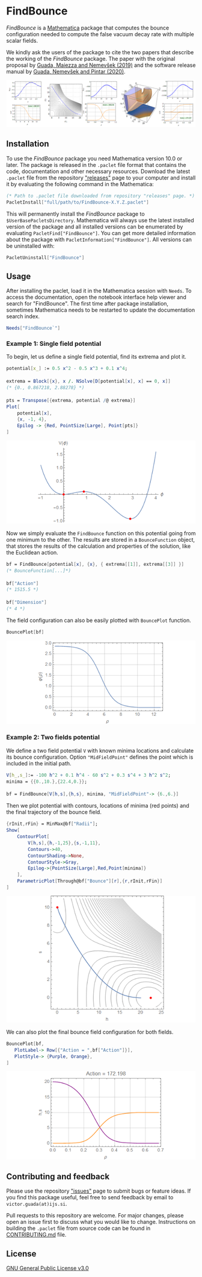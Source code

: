# FindBounce

_FindBounce_ is a [Mathematica](http://www.wolfram.com/mathematica/) package
that computes the bounce configuration needed to compute the false vacuum decay rate with multiple scalar fields.  

We kindly ask the users of the package to cite the two papers that describe the working of the _FindBounce_ package.
The paper with the original proposal by [Guada, Maiezza and Nemevšek (2019)](https://arxiv.org/abs/1803.02227)
and the software release manual by [Guada, Nemevšek and Pintar (2020)](https://arxiv.org/abs/2002.xxxxx).

![example1](Images/ExamplesBounces.png)

## Installation

To use the _FindBounce_ package you need Mathematica version 10.0 or later.
The package is released in the `.paclet` file format that contains the code, documentation and other necessary resources.
Download the latest `.paclet` file from the repository ["releases"](https://github.com/vguada/FindBounce/releases) page
to your computer and install it by evaluating the following command in the Mathematica:

```mathematica
(* Path to .paclet file downloaded from repository "releases" page. *)
PacletInstall["full/path/to/FindBounce-X.Y.Z.paclet"]
```

This will permanently install the _FindBounce_ package to `$UserBasePacletsDirectory`.
Mathematica will always use the latest installed version of the package and all installed versions
can be enumerated by evaluating `PacletFind["FindBounce"]`.
You can get more detailed information about the package with `PacletInformation["FindBounce"]`.
All versions can be uninstalled with:

```mathematica
PacletUninstall["FindBounce"]
```

## Usage

After installing the paclet, load it in the Mathematica session with `Needs`.
To access the documentation, open the notebook interface help viewer and search for "FindBounce".
The first time after package installation, sometimes Mathematica needs to
be restarted to update the documentation search index.

```mathematica
Needs["FindBounce`"]
```

### Example 1: Single field potential

To begin, let us define a single field potential, find its extrema and plot it.

```mathematica
potential[x_] := 0.5 x^2 - 0.5 x^3 + 0.1 x^4;

extrema = Block[{x}, x /. NSolve[D[potential[x], x] == 0, x]]
(* {0., 0.867218, 2.88278} *)

pts = Transpose[{extrema, potential /@ extrema}]
Plot[
    potential[x],
    {x, -1, 4},
    Epilog -> {Red, PointSize[Large], Point[pts]}
]
 ```

![usage1.1](Images/UsageExample_1-1.png)

Now we simply evaluate the `FindBounce` function on this potential going from one minimum to the other.
The results are stored in a `BounceFunction` object, that stores the results of the calculation
and properties of the solution, like the Euclidean action.

 ```mathematica
bf = FindBounce[potential[x], {x}, { extrema[[1]], extrema[[3]] }]
(* BounceFunction[...]*)

bf["Action"]
(* 1515.5 *)

bf["Dimension"]
(* 4 *)
 ```

The field configuration can also be easily plotted with `BouncePlot` function.

 ```mathematica
BouncePlot[bf]
```

![usage1.2](Images/UsageExample_1-2.png )

### Example 2: Two fields potential

We define a two field potential `V` with known minima locations and
calculate its bounce configuration. Option `"MidFieldPoint"` defines
the point which is included in the initial path.

```mathematica
V[h_,s_]:= -100 h^2 + 0.1 h^4 - 60 s^2 + 0.3 s^4 + 3 h^2 s^2;
minima = {{0.,10.},{22.4,0.}};

bf = FindBounce[V[h,s],{h,s}, minima, "MidFieldPoint"-> {6.,6.}]
 ```

Then we plot potential with contours, locations of minima (red points) and
the final trajectory of the bounce field.

```mathematica
{rInit,rFin} = MinMax@bf["Radii"];
Show[
    ContourPlot[
        V[h,s],{h,-1,25},{s,-1,11},
        Contours->40,
        ContourShading->None,
        ContourStyle->Gray,
        Epilog->{PointSize[Large],Red,Point[minima]}
    ],
    ParametricPlot[Through@bf["Bounce"][r],{r,rInit,rFin}]
]
```

![usage2.1](Images/UsageExample_2-1.png )

We can also plot the final bounce field configuration for both fields.

 ```mathematica
BouncePlot[bf,
    PlotLabel-> Row[{"Action = ",bf["Action"]}],
    PlotStyle-> {Purple, Orange},
]
 ```

![usage2.2](Images/UsageExample_2-2.png )

## Contributing and feedback

Please use the repository ["issues"](https://github.com/vguada/FindBounces/issues) page to submit bugs or feature ideas.
If you find this package useful, feel free to send feedback by email to `victor.guada(at)ijs.si`.

Pull requests to this repository are welcome.
For major changes, please open an issue first to discuss what you would like to change.
Instructions on building the `.paclet` file from source code can be found in [CONTRIBUTING.md]( CONTRIBUTING.md ) file.

## License

[GNU General Public License v3.0](https://choosealicense.com/licenses/gpl-3.0/)
